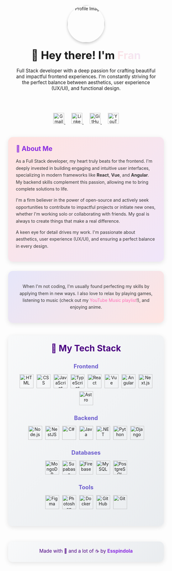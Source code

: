 <div align="center">
  <div style="display: flex; flex-direction: column; align-items: center; text-align: center; margin-bottom: 30px; padding: 20px;">
    <img src="https://i.pinimg.com/736x/84/c2/32/84c232f280acd95dae192a73d80bea15.jpg" alt="Profile Image" width="120" height="120" style="border-radius: 50%; box-shadow: 0 4px 8px rgba(0,0,0,0.2); object-fit: cover; margin-bottom: 20px;">
    <h1 style="margin: 0; font-size: 2.5em;">
      🌸 Hey there! I'm <a href="https://frysccou-dev.vercel.app/" style="text-decoration: none;">
      <span style="background: linear-gradient(45deg, #ffe4e1, #f0e6fa); -webkit-background-clip: text; background-clip: text; color: transparent; font-weight: bold;">Fran</span>
      </a>
    </h1>
    <p style="font-size: 1.1em; max-width: 600px; margin: 20px 0;">
      Full Stack developer with a deep passion for crafting beautiful and impactful frontend experiences. I'm constantly striving for the perfect balance between aesthetics, user experience (UX/UI), and functional design.
    </p>
  </div>

  <p align="center" style="margin: 20px 0;">
    <a href="mailto:franespindola71@gmail.com" style="margin: 0 10px;">
      <img src="https://skillicons.dev/icons?i=gmail" alt="Gmail" style="height: 35px; transition: transform 0.3s;" onmouseover="this.style.transform='scale(1.1)'" onmouseout="this.style.transform='scale(1)'"/>
    </a>
    <a href="https://www.linkedin.com/in/espindola-francisco/" style="margin: 0 10px;">
      <img src="https://skillicons.dev/icons?i=linkedin" alt="LinkedIn" style="height: 35px; transition: transform 0.3s;" onmouseover="this.style.transform='scale(1.1)'" onmouseout="this.style.transform='scale(1)'"/>
    </a>
    <a href="https://github.com/esspindola" style="margin: 0 10px;">
      <img src="https://skillicons.dev/icons?i=github" alt="GitHub" style="height: 35px; transition: transform 0.3s;" onmouseover="this.style.transform='scale(1.1)'" onmouseout="this.style.transform='scale(1)'"/>
    </a>
    <a href="https://music.youtube.com/playlist?list=PLr8nCm0aobtRA0SAeeK4Fa9tbWf-r-ton" style="margin: 0 10px;">
      <img src="https://img.shields.io/badge/YouTube%20Music-FF0000?style=for-the-badge&logo=youtube%20music&logoColor=white&height=35" alt="YouTube Music Playlist" style="height: 35px;"/>
    </a>
  </p>
</div>

<div style="display: grid; grid-template-columns: repeat(auto-fit, minmax(300px, 1fr)); gap: 30px; margin: 40px 20px; max-width: 1200px; margin-left: auto; margin-right: auto;">

  <div style="padding: 25px; border-radius: 15px; background: linear-gradient(135deg, #ffe4e1, #f0e6fa); box-shadow: 0 4px 15px rgba(0,0,0,0.1);">
    <h2 style="color: #8A2BE2; margin-top: 0; font-size: 1.5em;">💜 About Me</h2>
    <p style="line-height: 1.6; color: #333;">
      As a Full Stack developer, my heart truly beats for the frontend. I'm deeply invested in building engaging and intuitive user interfaces, specializing in modern frameworks like <strong>React</strong>, <strong>Vue</strong>, and <strong>Angular</strong>. My backend skills complement this passion, allowing me to bring complete solutions to life.
    </p>
    <p style="line-height: 1.6; color: #333;">
      I'm a firm believer in the power of open-source and actively seek opportunities to contribute to impactful projects or initiate new ones, whether I'm working solo or collaborating with friends. My goal is always to create things that make a real difference.
    </p>
    <p style="line-height: 1.6; color: #333;">
      A keen eye for detail drives my work. I'm passionate about aesthetics, user experience (UX/UI), and ensuring a perfect balance in every design.
    </p>
  </div>

  <div style="padding: 25px; border-radius: 15px; background: linear-gradient(135deg, #e6e6fa, #ffe4e1); box-shadow: 0 4px 15px rgba(0,0,0,0.1); display: flex; flex-direction: column; justify-content: center; align-items: center; text-align: center;">
    <p style="line-height: 1.6; color: #333;">
      When I'm not coding, I'm usually found perfecting my skills by applying them in new ways. I also love to relax by playing games, listening to music (check out my <a href="https://music.youtube.com/playlist?list=PLr8nCm0aobtRA0SAeeK4Fa9tbWf-r-ton" style="color: #FF69B4; text-decoration: none;">YouTube Music playlist</a>!), and enjoying anime.
    </p>
  </div>

</div>  

<div style="padding: 25px; border-radius: 15px; margin: 40px 20px; max-width: 1200px; margin-left: auto; margin-right: auto; background: linear-gradient(135deg, #f8f9fa, #e9ecef); box-shadow: 0 4px 15px rgba(0,0,0,0.1);">
  <h2 style="color: #4B0082; margin-top: 0; text-align: center; font-size: 2em;">🍣 My Tech Stack</h2>
  
  <div style="text-align: center; margin: 30px 0;">
    <h3 style="color: #6A5ACD; font-size: 1.3em; margin-bottom: 15px;">Frontend</h3>
    <div style="display: flex; flex-wrap: wrap; gap: 10px; justify-content: center;">
      <img src="https://skillicons.dev/icons?i=html" alt="HTML" style="height: 45px; transition: transform 0.3s;" onmouseover="this.style.transform='scale(1.1)'" onmouseout="this.style.transform='scale(1)'"/>
      <img src="https://skillicons.dev/icons?i=css" alt="CSS" style="height: 45px; transition: transform 0.3s;" onmouseover="this.style.transform='scale(1.1)'" onmouseout="this.style.transform='scale(1)'"/>
      <img src="https://skillicons.dev/icons?i=js" alt="JavaScript" style="height: 45px; transition: transform 0.3s;" onmouseover="this.style.transform='scale(1.1)'" onmouseout="this.style.transform='scale(1)'"/>
      <img src="https://skillicons.dev/icons?i=ts" alt="TypeScript" style="height: 45px; transition: transform 0.3s;" onmouseover="this.style.transform='scale(1.1)'" onmouseout="this.style.transform='scale(1)'"/>
      <img src="https://skillicons.dev/icons?i=react" alt="React" style="height: 45px; transition: transform 0.3s;" onmouseover="this.style.transform='scale(1.1)'" onmouseout="this.style.transform='scale(1)'"/>
      <img src="https://skillicons.dev/icons?i=vue" alt="Vue" style="height: 45px; transition: transform 0.3s;" onmouseover="this.style.transform='scale(1.1)'" onmouseout="this.style.transform='scale(1)'"/>
      <img src="https://skillicons.dev/icons?i=angular" alt="Angular" style="height: 45px; transition: transform 0.3s;" onmouseover="this.style.transform='scale(1.1)'" onmouseout="this.style.transform='scale(1)'"/>
      <img src="https://skillicons.dev/icons?i=nextjs" alt="Next.js" style="height: 45px; transition: transform 0.3s;" onmouseover="this.style.transform='scale(1.1)'" onmouseout="this.style.transform='scale(1)'"/>
      <img src="https://skillicons.dev/icons?i=astro" alt="Astro" style="height: 45px; transition: transform 0.3s;" onmouseover="this.style.transform='scale(1.1)'" onmouseout="this.style.transform='scale(1)'"/>
    </div>
  </div>
  
  <div style="text-align: center; margin: 30px 0;">
    <h3 style="color: #6A5ACD; font-size: 1.3em; margin-bottom: 15px;">Backend</h3>
    <div style="display: flex; flex-wrap: wrap; gap: 10px; justify-content: center;">
      <img src="https://skillicons.dev/icons?i=nodejs" alt="Node.js" style="height: 45px; transition: transform 0.3s;" onmouseover="this.style.transform='scale(1.1)'" onmouseout="this.style.transform='scale(1)'"/>
      <img src="https://skillicons.dev/icons?i=nestjs" alt="NestJS" style="height: 45px; transition: transform 0.3s;" onmouseover="this.style.transform='scale(1.1)'" onmouseout="this.style.transform='scale(1)'"/>
      <img src="https://skillicons.dev/icons?i=cs" alt="C#" style="height: 45px; transition: transform 0.3s;" onmouseover="this.style.transform='scale(1.1)'" onmouseout="this.style.transform='scale(1)'"/>
      <img src="https://skillicons.dev/icons?i=java" alt="Java" style="height: 45px; transition: transform 0.3s;" onmouseover="this.style.transform='scale(1.1)'" onmouseout="this.style.transform='scale(1)'"/>
      <img src="https://skillicons.dev/icons?i=dotnet" alt=".NET" style="height: 45px; transition: transform 0.3s;" onmouseover="this.style.transform='scale(1.1)'" onmouseout="this.style.transform='scale(1)'"/>
      <img src="https://skillicons.dev/icons?i=python" alt="Python" style="height: 45px; transition: transform 0.3s;" onmouseover="this.style.transform='scale(1.1)'" onmouseout="this.style.transform='scale(1)'"/>
      <img src="https://skillicons.dev/icons?i=django" alt="Django" style="height: 45px; transition: transform 0.3s;" onmouseover="this.style.transform='scale(1.1)'" onmouseout="this.style.transform='scale(1)'"/>
    </div>
  </div>
  
  <div style="text-align: center; margin: 30px 0;">
    <h3 style="color: #6A5ACD; font-size: 1.3em; margin-bottom: 15px;">Databases</h3>
    <div style="display: flex; flex-wrap: wrap; gap: 10px; justify-content: center;">
      <img src="https://skillicons.dev/icons?i=mongodb" alt="MongoDB" style="height: 45px; transition: transform 0.3s;" onmouseover="this.style.transform='scale(1.1)'" onmouseout="this.style.transform='scale(1)'"/>
      <img src="https://skillicons.dev/icons?i=supabase" alt="Supabase" style="height: 45px; transition: transform 0.3s;" onmouseover="this.style.transform='scale(1.1)'" onmouseout="this.style.transform='scale(1)'"/>
      <img src="https://skillicons.dev/icons?i=firebase" alt="Firebase" style="height: 45px; transition: transform 0.3s;" onmouseover="this.style.transform='scale(1.1)'" onmouseout="this.style.transform='scale(1)'"/>
      <img src="https://skillicons.dev/icons?i=mysql" alt="MySQL" style="height: 45px; transition: transform 0.3s;" onmouseover="this.style.transform='scale(1.1)'" onmouseout="this.style.transform='scale(1)'"/>
      <img src="https://skillicons.dev/icons?i=postgresql" alt="PostgreSQL" style="height: 45px; transition: transform 0.3s;" onmouseover="this.style.transform='scale(1.1)'" onmouseout="this.style.transform='scale(1)'"/>
    </div>
  </div>
  
  <div style="text-align: center; margin: 30px 0;">
    <h3 style="color: #6A5ACD; font-size: 1.3em; margin-bottom: 15px;">Tools</h3>
    <div style="display: flex; flex-wrap: wrap; gap: 10px; justify-content: center;">
      <img src="https://skillicons.dev/icons?i=figma" alt="Figma" style="height: 45px; transition: transform 0.3s;" onmouseover="this.style.transform='scale(1.1)'" onmouseout="this.style.transform='scale(1)'"/>
      <img src="https://skillicons.dev/icons?i=ps" alt="Photoshop" style="height: 45px; transition: transform 0.3s;" onmouseover="this.style.transform='scale(1.1)'" onmouseout="this.style.transform='scale(1)'"/>
      <img src="https://skillicons.dev/icons?i=docker" alt="Docker" style="height: 45px; transition: transform 0.3s;" onmouseover="this.style.transform='scale(1.1)'" onmouseout="this.style.transform='scale(1)'"/>
      <img src="https://skillicons.dev/icons?i=github" alt="GitHub" style="height: 45px; transition: transform 0.3s;" onmouseover="this.style.transform='scale(1.1)'" onmouseout="this.style.transform='scale(1)'"/>
      <img src="https://skillicons.dev/icons?i=git" alt="Git" style="height: 45px; transition: transform 0.3s;" onmouseover="this.style.transform='scale(1.1)'" onmouseout="this.style.transform='scale(1)'"/>
    </div>
  </div>
</div>

<div align="center" style="margin: 50px 0; padding: 20px; background: linear-gradient(135deg, #f8f9fa, #e9ecef); border-radius: 15px; box-shadow: 0 4px 15px rgba(0,0,0,0.1);">
  <p style="font-size: 1.1em; color: #4B0082; margin: 0;">Made with 💖 and a lot of ☕ by <a href="https://frysccou-dev.vercel.app/" style="color: #8A2BE2; text-decoration: none; font-weight: bold;">Esspindola</a></p>
</div>
